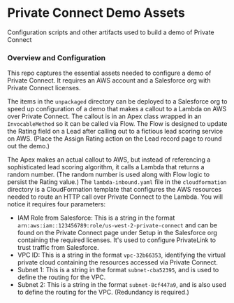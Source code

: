 # Private Connect Demo Assets
Configuration scripts and other artifacts used to build a demo of Private Connect

### Overview and Configuration
This repo captures the essential assets needed to configure a demo of Private Connect. It requires an AWS account and a Salesforce org with Private Connect licenses.

The items in the `unpackaged` directory can be deployed to a Salesforce org to speed up configuration of a demo that makes a callout to a Lambda on AWS over Private Connect. The callout is in an Apex class wrapped in an `InvocableMethod` so it can be called via Flow. The Flow is designed to update the Rating field on a Lead after calling out to a fictious lead scoring service on AWS. (Place the Assign Rating action on the Lead record page to round out the demo.)

The Apex makes an actual callout to AWS, but instead of referencing a sophisticated lead scoring algorithm, it calls a Lambda that returns a random number. (The random number is used along with Flow logic to persist the Rating value.) The `lambda-inbound.yaml` file in the `cloudformation` directory is a CloudFormation template that configures the AWS resources needed to route an HTTP call over Private Connect to the Lambda. You will notice it requires four parameters:

- IAM Role from Salesforce: This is a string in the format `arn:aws:iam::123456789:role/us-west-2-private-connect` and can be found on the Private Connect page under Setup in the Salesforce org containing the required licenses. It's used to configure PrivateLink to trust traffic from Salesforce.
- VPC ID: This is a string in the format `vpc-32b66353`, identifying the virtual private cloud containing the resources accessed via Private Connect.
- Subnet 1: This is a string in the format `subnet-cba52395`, and is used to define the routing for the VPC.
- Subnet 2: This is a string in the format `subnet-8cf447a9`, and is also used to define the routing for the VPC. (Redundancy is required.)
